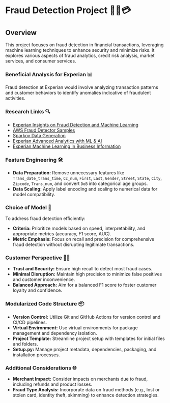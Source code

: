 # Fraud Detection Project 🕵️‍♂️💳

## Overview
This project focuses on fraud detection in financial transactions, leveraging machine learning techniques to enhance security and minimize risks. It explores various aspects of fraud analytics, credit risk analysis, market services, and consumer services.

### Beneficial Analysis for Experian 📊
Fraud detection at Experian would involve analyzing transaction patterns and customer behaviors to identify anomalies indicative of fraudulent activities.

### Research Links 🔍
- [Experian Insights on Fraud Detection and Machine Learning](https://www.experian.com/blogs/insights/fraud-detection-and-machine-learning/)
- [AWS Fraud Detector Samples](https://github.com/aws-samples/aws-fraud-detector-samples)
- [Sparkov Data Generation](https://github.com/namebrandon/Sparkov_Data_Generation)
- [Experian Advanced Analytics with ML & AI](https://www.experian.com/business/solutions/advanced-analytics/machine-learning-ai-analytics)
- [Experian Machine Learning in Business Information](https://www.experian.com/business-information/landing/machine-learning)

### Feature Engineering 🛠️
- **Data Preparation:** Remove unnecessary features like `Trans_date_trans_time`, `Cc_num`, `First`, `Last`, `Gender`, `Street`, `State`, `City`, `Zipcode`, `Trans_num`, and convert `DoB` into categorical age groups.
- **Data Scaling:** Apply label encoding and scaling to numerical data for model compatibility.

### Choice of Model 🤖
To address fraud detection efficiently:
- **Criteria:** Prioritize models based on speed, interpretability, and appropriate metrics (accuracy, F1 score, AUC).
- **Metric Emphasis:** Focus on recall and precision for comprehensive fraud detection without disrupting legitimate transactions.

### Customer Perspective 🧑‍💼
- **Trust and Security:** Ensure high recall to detect most fraud cases.
- **Minimal Disruption:** Maintain high precision to minimize false positives and customer inconvenience.
- **Balanced Approach:** Aim for a balanced F1 score to foster customer loyalty and confidence.

### Modularized Code Structure 📦
- **Version Control:** Utilize Git and GitHub Actions for version control and CI/CD pipelines.
- **Virtual Environment:** Use virtual environments for package management and dependency isolation.
- **Project Template:** Streamline project setup with templates for initial files and folders.
- **Setup.py:** Manage project metadata, dependencies, packaging, and installation processes.

### Additional Considerations 🌐
- **Merchant Impact:** Consider impacts on merchants due to fraud, including refunds and product losses.
- **Fraud Type Analysis:** Incorporate data on fraud methods (e.g., lost or stolen card, identity theft, skimming) to enhance detection strategies.

